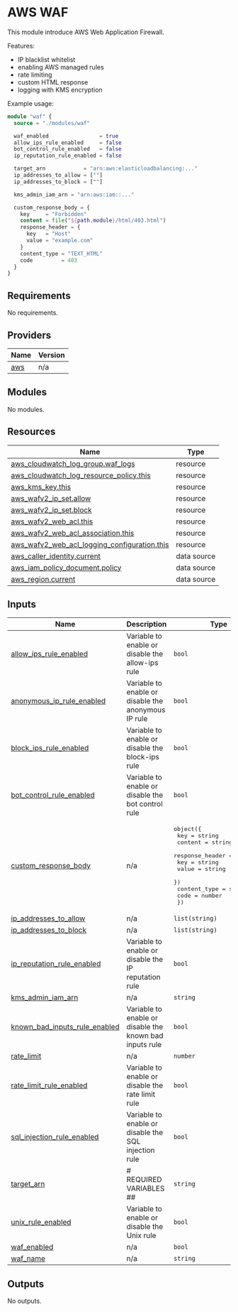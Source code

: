 # AWS WAF

This module introduce AWS Web Application Firewall.

Features:
- IP blacklist whitelist
- enabling AWS managed rules
- rate limiting
- custom HTML response
- logging with KMS encryption

Example usage:

```terraform
module "waf" {
  source = "./modules/waf"

  waf_enabled                = true
  allow_ips_rule_enabled     = false
  bot_control_rule_enabled   = false
  ip_reputation_rule_enabled = false

  target_arn            = "arn:aws:elasticloadbalancing:..."
  ip_addresses_to_allow = [""]
  ip_addresses_to_block = [""]

  kms_admin_iam_arn = "arn:aws:iam::..."

  custom_response_body = {
    key     = "Forbidden"
    content = file("${path.module}/html/403.html")
    response_header = {
      key   = "Host"
      value = "example.com"
    }
    content_type = "TEXT_HTML"
    code         = 403
  }
}
```


<!-- BEGIN_TF_DOCS -->
## Requirements

No requirements.

## Providers

| Name | Version |
|------|---------|
| <a name="provider_aws"></a> [aws](#provider\_aws) | n/a |

## Modules

No modules.

## Resources

| Name | Type |
|------|------|
| [aws_cloudwatch_log_group.waf_logs](https://registry.terraform.io/providers/hashicorp/aws/latest/docs/resources/cloudwatch_log_group) | resource |
| [aws_cloudwatch_log_resource_policy.this](https://registry.terraform.io/providers/hashicorp/aws/latest/docs/resources/cloudwatch_log_resource_policy) | resource |
| [aws_kms_key.this](https://registry.terraform.io/providers/hashicorp/aws/latest/docs/resources/kms_key) | resource |
| [aws_wafv2_ip_set.allow](https://registry.terraform.io/providers/hashicorp/aws/latest/docs/resources/wafv2_ip_set) | resource |
| [aws_wafv2_ip_set.block](https://registry.terraform.io/providers/hashicorp/aws/latest/docs/resources/wafv2_ip_set) | resource |
| [aws_wafv2_web_acl.this](https://registry.terraform.io/providers/hashicorp/aws/latest/docs/resources/wafv2_web_acl) | resource |
| [aws_wafv2_web_acl_association.this](https://registry.terraform.io/providers/hashicorp/aws/latest/docs/resources/wafv2_web_acl_association) | resource |
| [aws_wafv2_web_acl_logging_configuration.this](https://registry.terraform.io/providers/hashicorp/aws/latest/docs/resources/wafv2_web_acl_logging_configuration) | resource |
| [aws_caller_identity.current](https://registry.terraform.io/providers/hashicorp/aws/latest/docs/data-sources/caller_identity) | data source |
| [aws_iam_policy_document.policy](https://registry.terraform.io/providers/hashicorp/aws/latest/docs/data-sources/iam_policy_document) | data source |
| [aws_region.current](https://registry.terraform.io/providers/hashicorp/aws/latest/docs/data-sources/region) | data source |

## Inputs

| Name | Description | Type | Default | Required |
|------|-------------|------|---------|:--------:|
| <a name="input_allow_ips_rule_enabled"></a> [allow\_ips\_rule\_enabled](#input\_allow\_ips\_rule\_enabled) | Variable to enable or disable the allow-ips rule | `bool` | `false` | no |
| <a name="input_anonymous_ip_rule_enabled"></a> [anonymous\_ip\_rule\_enabled](#input\_anonymous\_ip\_rule\_enabled) | Variable to enable or disable the anonymous IP rule | `bool` | `false` | no |
| <a name="input_block_ips_rule_enabled"></a> [block\_ips\_rule\_enabled](#input\_block\_ips\_rule\_enabled) | Variable to enable or disable the block-ips rule | `bool` | `false` | no |
| <a name="input_bot_control_rule_enabled"></a> [bot\_control\_rule\_enabled](#input\_bot\_control\_rule\_enabled) | Variable to enable or disable the bot control rule | `bool` | `false` | no |
| <a name="input_custom_response_body"></a> [custom\_response\_body](#input\_custom\_response\_body) | n/a | <pre>object({<br/>    key     = string<br/>    content = string<br/>    response_header = object({<br/>      key   = string<br/>      value = string<br/>    })<br/>    content_type = string<br/>    code         = number<br/>  })</pre> | n/a | yes |
| <a name="input_ip_addresses_to_allow"></a> [ip\_addresses\_to\_allow](#input\_ip\_addresses\_to\_allow) | n/a | `list(string)` | `[]` | no |
| <a name="input_ip_addresses_to_block"></a> [ip\_addresses\_to\_block](#input\_ip\_addresses\_to\_block) | n/a | `list(string)` | `[]` | no |
| <a name="input_ip_reputation_rule_enabled"></a> [ip\_reputation\_rule\_enabled](#input\_ip\_reputation\_rule\_enabled) | Variable to enable or disable the IP reputation rule | `bool` | `false` | no |
| <a name="input_kms_admin_iam_arn"></a> [kms\_admin\_iam\_arn](#input\_kms\_admin\_iam\_arn) | n/a | `string` | `""` | no |
| <a name="input_known_bad_inputs_rule_enabled"></a> [known\_bad\_inputs\_rule\_enabled](#input\_known\_bad\_inputs\_rule\_enabled) | Variable to enable or disable the known bad inputs rule | `bool` | `false` | no |
| <a name="input_rate_limit"></a> [rate\_limit](#input\_rate\_limit) | n/a | `number` | `500` | no |
| <a name="input_rate_limit_rule_enabled"></a> [rate\_limit\_rule\_enabled](#input\_rate\_limit\_rule\_enabled) | Variable to enable or disable the rate limit rule | `bool` | `false` | no |
| <a name="input_sql_injection_rule_enabled"></a> [sql\_injection\_rule\_enabled](#input\_sql\_injection\_rule\_enabled) | Variable to enable or disable the SQL injection rule | `bool` | `false` | no |
| <a name="input_target_arn"></a> [target\_arn](#input\_target\_arn) | # REQUIRED VARIABLES ## | `string` | `""` | no |
| <a name="input_unix_rule_enabled"></a> [unix\_rule\_enabled](#input\_unix\_rule\_enabled) | Variable to enable or disable the Unix rule | `bool` | `false` | no |
| <a name="input_waf_enabled"></a> [waf\_enabled](#input\_waf\_enabled) | n/a | `bool` | `false` | no |
| <a name="input_waf_name"></a> [waf\_name](#input\_waf\_name) | n/a | `string` | `"waf"` | no |

## Outputs

No outputs.
<!-- END_TF_DOCS -->